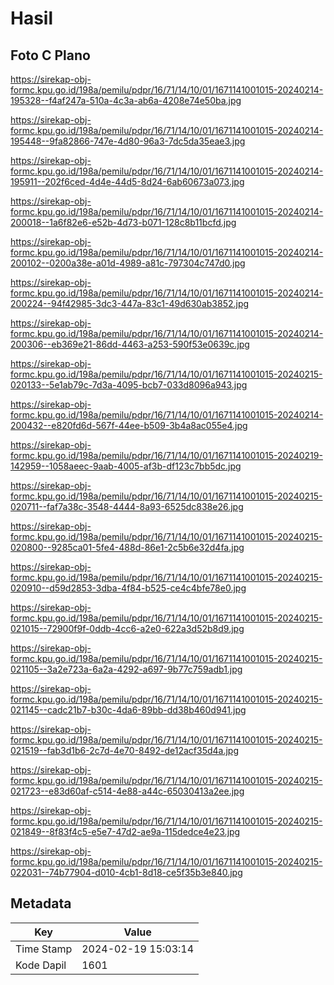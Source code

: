 # Hasil

## Foto C Plano

https://sirekap-obj-formc.kpu.go.id/198a/pemilu/pdpr/16/71/14/10/01/1671141001015-20240214-195328--f4af247a-510a-4c3a-ab6a-4208e74e50ba.jpg

https://sirekap-obj-formc.kpu.go.id/198a/pemilu/pdpr/16/71/14/10/01/1671141001015-20240214-195448--9fa82866-747e-4d80-96a3-7dc5da35eae3.jpg

https://sirekap-obj-formc.kpu.go.id/198a/pemilu/pdpr/16/71/14/10/01/1671141001015-20240214-195911--202f6ced-4d4e-44d5-8d24-6ab60673a073.jpg

https://sirekap-obj-formc.kpu.go.id/198a/pemilu/pdpr/16/71/14/10/01/1671141001015-20240214-200018--1a6f82e6-e52b-4d73-b071-128c8b11bcfd.jpg

https://sirekap-obj-formc.kpu.go.id/198a/pemilu/pdpr/16/71/14/10/01/1671141001015-20240214-200102--0200a38e-a01d-4989-a81c-797304c747d0.jpg

https://sirekap-obj-formc.kpu.go.id/198a/pemilu/pdpr/16/71/14/10/01/1671141001015-20240214-200224--94f42985-3dc3-447a-83c1-49d630ab3852.jpg

https://sirekap-obj-formc.kpu.go.id/198a/pemilu/pdpr/16/71/14/10/01/1671141001015-20240214-200306--eb369e21-86dd-4463-a253-590f53e0639c.jpg

https://sirekap-obj-formc.kpu.go.id/198a/pemilu/pdpr/16/71/14/10/01/1671141001015-20240215-020133--5e1ab79c-7d3a-4095-bcb7-033d8096a943.jpg

https://sirekap-obj-formc.kpu.go.id/198a/pemilu/pdpr/16/71/14/10/01/1671141001015-20240214-200432--e820fd6d-567f-44ee-b509-3b4a8ac055e4.jpg

https://sirekap-obj-formc.kpu.go.id/198a/pemilu/pdpr/16/71/14/10/01/1671141001015-20240219-142959--1058aeec-9aab-4005-af3b-df123c7bb5dc.jpg

https://sirekap-obj-formc.kpu.go.id/198a/pemilu/pdpr/16/71/14/10/01/1671141001015-20240215-020711--faf7a38c-3548-4444-8a93-6525dc838e26.jpg

https://sirekap-obj-formc.kpu.go.id/198a/pemilu/pdpr/16/71/14/10/01/1671141001015-20240215-020800--9285ca01-5fe4-488d-86e1-2c5b6e32d4fa.jpg

https://sirekap-obj-formc.kpu.go.id/198a/pemilu/pdpr/16/71/14/10/01/1671141001015-20240215-020910--d59d2853-3dba-4f84-b525-ce4c4bfe78e0.jpg

https://sirekap-obj-formc.kpu.go.id/198a/pemilu/pdpr/16/71/14/10/01/1671141001015-20240215-021015--72900f9f-0ddb-4cc6-a2e0-622a3d52b8d9.jpg

https://sirekap-obj-formc.kpu.go.id/198a/pemilu/pdpr/16/71/14/10/01/1671141001015-20240215-021105--3a2e723a-6a2a-4292-a697-9b77c759adb1.jpg

https://sirekap-obj-formc.kpu.go.id/198a/pemilu/pdpr/16/71/14/10/01/1671141001015-20240215-021145--cadc21b7-b30c-4da6-89bb-dd38b460d941.jpg

https://sirekap-obj-formc.kpu.go.id/198a/pemilu/pdpr/16/71/14/10/01/1671141001015-20240215-021519--fab3d1b6-2c7d-4e70-8492-de12acf35d4a.jpg

https://sirekap-obj-formc.kpu.go.id/198a/pemilu/pdpr/16/71/14/10/01/1671141001015-20240215-021723--e83d60af-c514-4e88-a44c-65030413a2ee.jpg

https://sirekap-obj-formc.kpu.go.id/198a/pemilu/pdpr/16/71/14/10/01/1671141001015-20240215-021849--8f83f4c5-e5e7-47d2-ae9a-115dedce4e23.jpg

https://sirekap-obj-formc.kpu.go.id/198a/pemilu/pdpr/16/71/14/10/01/1671141001015-20240215-022031--74b77904-d010-4cb1-8d18-ce5f35b3e840.jpg


## Metadata

| Key        | Value               |
| ---------- | ------------------- |
| Time Stamp | 2024-02-19 15:03:14 |
| Kode Dapil | 1601                |




